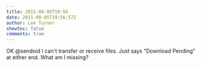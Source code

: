 ```yaml
---
title: 2011-08-05T19-56
date: 2011-08-05T19:56:57Z
author: Lee Turner
showtoc: false
comments: true
---
```


OK @sendoid I can't transfer or receive files.  Just says "Download Pending" at either end.  What am I missing?

